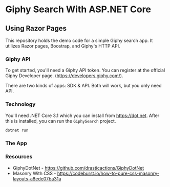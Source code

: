 # Giphy Search With ASP.NET Core
## Using Razor Pages

This repository holds the demo code for a simple Giphy search app. It utilizes Razor pages, Boostrap, and Giphy's HTTP API.

### Giphy API

To get started, you'll need a Giphy API token. You can register at the official Giphy Developer page. (https://developers.giphy.com/).

There are two kinds of apps: SDK & API. Both will work, but you only need API.

### Technology

You'll need .NET Core 3.1 which you can install from https://dot.net. After this is installed, you can run the `GiphySearch` project.

```
dotnet run
```

### The App




### Resources

- GiphyDotNet - https://github.com/drasticactions/GiphyDotNet
- Masonry With CSS - https://codeburst.io/how-to-pure-css-masonry-layouts-a8ede07ba31a